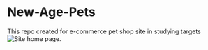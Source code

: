# New-Age-Pets
This repo created for e-commerce pet shop site in studying targets
![Site home page.](\static\images\Home-Page.svg)
